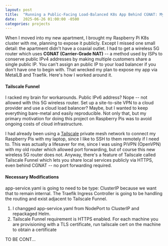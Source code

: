 ```yaml
---
layout: post
title:  "Running a Public-Facing Load-Balanced K8s App Behind CGNAT: My Approach"
date:   2025-06-26 01:00:00 -0500
categories: projects
---
```

When I moved into my new apartment, I brought my Raspberry Pi K8s cluster with me, planning to expose it publicly. Except I missed one small detail: the apartment didn't have a coaxial outlet. I had to get a wireless 5G router which uses **CGNAT (Carrier-Grade NAT)** -- a method used by ISPs to conserve public IPv4 addresses by making multiple customers share a single public IP. You can't assign an public IP to your load balancer if you don't have one to begin with. That wrecked my plan to expose my app via MetalLB and Traefik. Here's how I worked around it.<!--break-->

#### Tailscale Funnel

I racked my brain for workarounds. Public IPv6 address? Nope -- not allowed with this 5G wireless router. Set up a site-to-site VPN to a cloud provider and use a cloud load balancer? Maybe, but I wanted to keep everything bare-metal and easily reproducible. Not only that, but my primary motivation for doing this project on Raspberry Pis was to avoid ongoing costs of cloud infrastructure.

I had already been using a [Tailscale](https://tailscale.com/) private mesh network to connect my Raspberry Pis with my laptop, since I like to SSH to them remotely if I need to. This was actually a lifesaver for me, since I was using PiVPN (OpenVPN) with my old router which allowed port forwarding, but of course this new wireless 5G router does not. Anyway, there's a feature of Tailscale called Tailscale Funnel which lets you share local services publicly via HTTPS, even behind CGNAT -- no port forwarding required.

#### Necessary Modifications

app-service.yaml is going to need to be type: ClusterIP because we want that to remain internal. The Traefik Ingress Controller is going to be handling the routing and exist adjacent to Tailscale Funnel. 
 
1. I changged app-service.yaml from NodePort to ClusterIP and repackaged Helm. 
2. Tailscale Funnel requirement is HTTPS enabled. For each machine you are provisioning with a TLS certificate, run tailscale cert on the machine to obtain a certificate

TO BE CONT...
